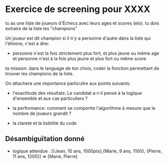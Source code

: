 
# Exercice de screening pour XXXX

tu as une liste de joueurs d'Échecs avec leurs ages et scores (elo).
tu dois extraire de la liste les "champions"

Un joueur est dit champion si il n'y a personne d'autre dans la liste qui l'élimine, c'est à dire: 

* personne n'est  la fois strictement plus fort, et plus jeune ou même age et personne n'est à la fois plus jeune et plus fort ou même score

ta mission: dans le language de ton choix, coder la fonction permettant de trouver les champions de la liste.

On attachera une importance particulire aux points suivants:

* l'exactitude des résultats: Le candidat a-t-il pensé à la logique d'ensemble et aux cas particuliers ?

* la performance: comment se comportte l'algorithme à mesure que le nombre de joueurs grandit ?

* la clareté et la lisibilité du code

## Désambiguïtation donné

* logique attendue : [{Jean, 10 ans, 1000pts},{Marie, 9 ans, 1100}, {Pierre, 11 ans, 1200}] => [Marie, Pierre]